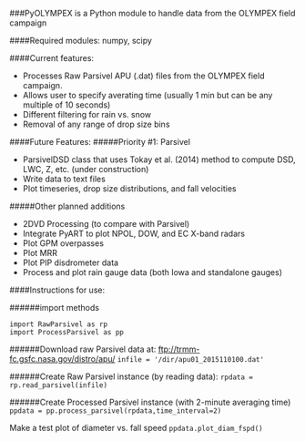###PyOLYMPEX is a Python module to handle data from the OLYMPEX field campaign

####Required modules:
numpy, scipy

####Current features: 
- Processes Raw Parsivel APU (.dat) files from the OLYMPEX field campaign. 
- Allows user to specify averating time (usually 1 min but can be any multiple of 10 seconds)
- Different filtering for rain vs. snow
- Removal of any range of drop size bins

####Future Features:
#####Priority #1: Parsivel
- ParsivelDSD class that uses Tokay et al. (2014) method to compute DSD, LWC, Z, etc. (under construction)
- Write data to text files
- Plot timeseries, drop size distributions, and fall velocities

#####Other planned additions
- 2DVD Processing (to compare with Parsivel)
- Integrate PyART to plot NPOL, DOW, and EC X-band radars
- Plot GPM overpasses
- Plot MRR
- Plot PIP disdrometer data
- Process and plot rain gauge data (both Iowa and standalone gauges)

####Instructions for use:

######import methods
```
import RawParsivel as rp
import ProcessParsivel as pp
```

######Download raw Parsivel data at: ftp://trmm-fc.gsfc.nasa.gov/distro/apu/
```infile = '/dir/apu01_2015110100.dat'```

######Create Raw Parsivel instance (by reading data):
```rpdata = rp.read_parsivel(infile)```

######Create Processed Parsivel instance (with 2-minute averaging time)
```ppdata = pp.process_parsivel(rpdata,time_interval=2)```

Make a test plot of diameter vs. fall speed
```ppdata.plot_diam_fspd()```


